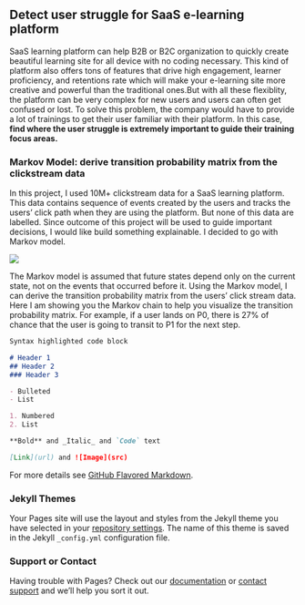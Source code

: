 ## Detect user struggle for SaaS e-learning platform

SaaS learning platform can help B2B or B2C organization to quickly create beautiful learning site for all device with no coding necessary. This kind of platform also offers tons of features that drive high engagement, learner proficiency, and retentions rate which will make your e-learning site more creative and powerful than the traditional ones.But with all these flexiblity, the platform can be very complex for new users and users can often get confused or lost. To solve this problem, the company would have to provide a lot of trainings to get their user familiar with their platform. In this case, **find where the user struggle is extremely important to guide their training focus areas.**

### Markov Model: derive transition probability matrix from the clickstream data

In this project, I used 10M+ clickstream data for a SaaS learning platform. This data contains sequence of events created by the users and tracks the users’ click path when they are using the platform. But none of this data are labelled. Since outcome of this project will be used to guide important decisions, I would like build something explainable. I decided to go with Markov model.

 <img src='https://github.com/chengfangzhou20/Pulse/blob/main/format.PNG'>
 
The Markov model is assumed that future states depend only on the current state, not on the events that occurred before it. Using the Markov model, I can derive the transition probability matrix from the users’ click stream data. Here I am showing you the Markov chain to help you visualize the transition probability matrix. For example, if a user lands on P0, there is 27% of chance that the user is going to transit to P1 for the next step.


```markdown
Syntax highlighted code block

# Header 1
## Header 2
### Header 3

- Bulleted
- List

1. Numbered
2. List

**Bold** and _Italic_ and `Code` text

[Link](url) and ![Image](src)
```

For more details see [GitHub Flavored Markdown](https://guides.github.com/features/mastering-markdown/).

### Jekyll Themes

Your Pages site will use the layout and styles from the Jekyll theme you have selected in your [repository settings](https://github.com/chengfangzhou20/chengfangzhou20.github.io/settings). The name of this theme is saved in the Jekyll `_config.yml` configuration file.

### Support or Contact

Having trouble with Pages? Check out our [documentation](https://docs.github.com/categories/github-pages-basics/) or [contact support](https://github.com/contact) and we’ll help you sort it out.

